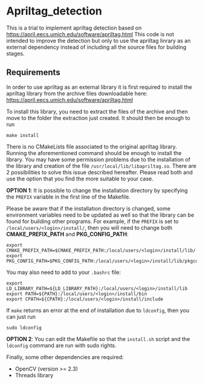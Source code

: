 # Apriltag_detection

This is a trial to implement apriltag detection based on https://april.eecs.umich.edu/software/apriltag.html
This code is not intended to improve the detection but only to use the apriltag linrary as an external dependency instead of including all the source files for building stages.

## Requirements

In order to use apriltag as an external library it is first required to install the apriltag library from the archive files downloadable here: https://april.eecs.umich.edu/software/apriltag.html

To install this library, you need to extract the files of the archive and then move to the folder the extraction just created.
It should then be enough to run 

    make install

There is no CMakeLists file associated to the original apriltag library. Running the aforementioned command should be enough to install the library. You may have some permission problems due to the installation of the library and creation of the file `/usr/local/lib/libapriltag.so`.
There are 2 possibilities to solve this issue described hereafter. Please read both and use the option that you find the more suitable to your case. 

**OPTION 1**: It is possible to change the installation directory by specifying the `PREFIX` variable in the first line of the Makefile.

Please be aware that if the installation directory is changed, some environment variables need to be updated as well so that the library can be found for building other programs.
For example, if the `PREFIX` is set to `/local/users/<login>/install/`, then you will need to change both **CMAKE_PREFIX_PATH** and **PKG_CONFIG_PATH**: 

    export CMAKE_PREFIX_PATH=$CMAKE_PREFIX_PATH:/local/users/<login>/install/lib/
    export PKG_CONFIG_PATH=$PKG_CONFIG_PATH:/local/users/<login>/install/lib/pkgconfig

You may also need to add to your `.bashrc` file: 

    export LD_LIBRARY_PATH=${LD_LIBRARY_PATH}:/local/users/<login>/install/lib
    export PATH=${PATH}:/local/users/<login>/install/bin
    export CPATH=${CPATH}:/local/users/<login>/install/include

If `make` returns an error at the end of installation due to `ldconfig`, then you can just run

    sudo ldconfig

**OPTION 2**: You can edit the Makefile so that the `install.sh` script and the `ldconfig` command are run with sudo rights.

Finally, some other dependencies are required:
* OpenCV (version >= 2.3)
* Threads library